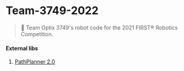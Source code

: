 # Team-3749-2022 
> 🤖 Team Optix 3749's robot code for the 2021 FIRST® Robotics Competition.

#### External libs
1. [PathPlanner 2.0](https://github.com/mjansen4857/pathplanner)
